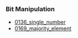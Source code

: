 ### Bit Manipulation
- [0136_single_number](../src/0136_single_number.cpp)
- [0169_majority_element](../src/0169_majority_element.cpp)